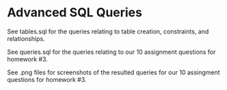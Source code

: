 # Advanced SQL Queries

See tables.sql for the queries relating to table creation, constraints, and relationships.

See queries.sql for the queries relating to our 10 assignment questions for homework #3.

See .png files for screenshots of the resulted queries for our 10 assingment questions for homework #3.
